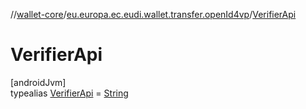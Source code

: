//[wallet-core](../../../index.md)/[eu.europa.ec.eudi.wallet.transfer.openId4vp](../index.md)/[VerifierApi](index.md)

# VerifierApi

[androidJvm]\
typealias [VerifierApi](index.md) = [String](https://kotlinlang.org/api/latest/jvm/stdlib/kotlin-stdlib/kotlin/-string/index.html)
